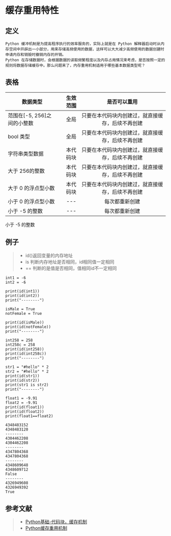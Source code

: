 # 缓存重用特性


## 定义

    Python 缓冲机制是为提高程序执行的效率服务的，实际上就是在 Python 解释器启动时从内存空间中开辟出一小部分，用来存储高频使用的数据，这样可以大大减少高频使用的数据创建时申请内存和销毁时撤销内存的开销。
    Python 在存储数据时，会根据数据的读取频繁程度以及内存占用情况来考虑，是否按照一定的规则将数据存储缓存中。那么问题来了，内存重用机制适用于哪些基本数据类型呢？

## 表格


| 数据类型                       | 生效范围   |  是否可以重用  |
| --------                      | -----:   | :----:  |
| 范围在[-5, 256]之间的小整数       | 全局 | 只要在本代码块内创建过，就直接缓存，后续不再创建  |
| bool 类型                      | 全局 | 只要在本代码块内创建过，就直接缓存，后续不再创建  |
| 字符串类型数据                   | 本代码块 |  只要在本代码块内创建过，就直接缓存，后续不再创建  |
| 大于 256的整数                  | 本代码块 |  只要在本代码块内创建过，就直接缓存，后续不再创建  |
| 大于 0 的浮点型小数              | 本代码块 |  只要在本代码块内创建过，就直接缓存，后续不再创建  |
| 小于 0 的浮点型小数              | --- |  每次都重新创建  |
| 小于 -5 的整数                  | --- |  每次都重新创建  |

小于 -5 的整数

## 例子
> * id()返回变量的内存地址
> * is 判断内存地址是否相同，id相同值一定相同
> * == 判断的是值是否相同，值相同id不一定相同

```
int1 = -6
int2 = -6

print(id(int1))
print(id(int2))
print("--------")

isMale = True
notFemale = True

print(id(isMale))
print(id(notFemale))
print("--------")

int258 = 258
int258c = 258
print(id(int258))
print(id(int258c))
print("--------")

str1 = "#hello" * 2
str2 = "#hello" * 2
print(id(str1))
print(id(str2))
print(str1 is str2)
print("--------")

float1 = -9.91
float2 = -9.91
print(id(float1))
print(id(float2))
print(float1==float2)
```

```
4348483152
4348483120
--------
4304462208
4304462208
--------
4347804368
4347804368
--------
4348609648
4348609712
False
--------
4326949608
4326949392
True

```

## 参考文献

> * [Python基础-代码块，缓存机制](https://www.cnblogs.com/zyiy/p/12507936.html)
> * [Python缓存重用机制](http://c.biancheng.net/view/5756.html)
    

